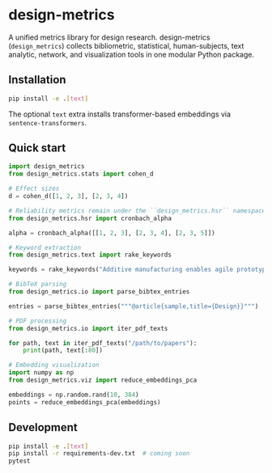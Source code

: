 # design-metrics

A unified metrics library for design research. design-metrics (``design_metrics``) collects
bibliometric, statistical, human-subjects, text analytic, network, and
visualization tools in one modular Python package.

## Installation

```bash
pip install -e .[text]
```

The optional ``text`` extra installs transformer-based embeddings via
``sentence-transformers``.

## Quick start

```python
import design_metrics
from design_metrics.stats import cohen_d

# Effect sizes
d = cohen_d([1, 2, 3], [2, 3, 4])

# Reliability metrics remain under the ``design_metrics.hsr`` namespace
from design_metrics.hsr import cronbach_alpha

alpha = cronbach_alpha([[1, 2, 3], [2, 3, 4], [2, 3, 5]])

# Keyword extraction
from design_metrics.text import rake_keywords

keywords = rake_keywords("Additive manufacturing enables agile prototyping.")

# BibTeX parsing
from design_metrics.io import parse_bibtex_entries

entries = parse_bibtex_entries("""@article{sample,title={Design}}""")

# PDF processing
from design_metrics.io import iter_pdf_texts

for path, text in iter_pdf_texts("/path/to/papers"):
    print(path, text[:80])

# Embedding visualization
import numpy as np
from design_metrics.viz import reduce_embeddings_pca

embeddings = np.random.rand(10, 384)
points = reduce_embeddings_pca(embeddings)
```

## Development

```bash
pip install -e .[text]
pip install -r requirements-dev.txt  # coming soon
pytest
```
